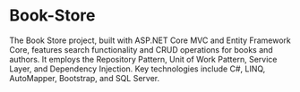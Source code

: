 # Book-Store
The Book Store project, built with ASP.NET Core MVC and Entity Framework Core, features search functionality and CRUD operations for books and authors. It employs the Repository Pattern, Unit of Work Pattern, Service Layer, and Dependency Injection. Key technologies include C#, LINQ, AutoMapper, Bootstrap, and SQL Server.
